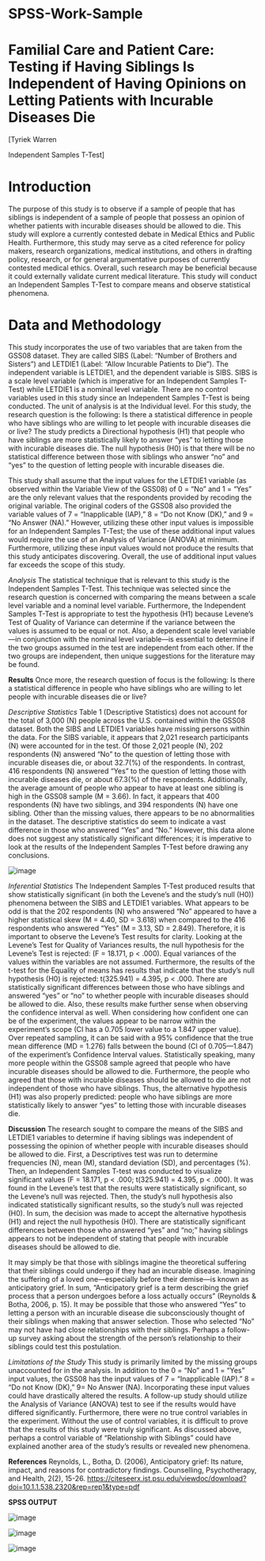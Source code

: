 # SPSS-Work-Sample

# **Familial Care and Patient Care: Testing if Having Siblings Is Independent of Having Opinions on Letting Patients with Incurable Diseases Die** 
[Tyriek Warren

Independent Samples T-Test]
 
# **Introduction**
The purpose of this study is to observe if a sample of people that has siblings is independent of a sample of people that possess an opinion of whether patients with incurable diseases should be allowed to die. This study will explore a currently contested debate in Medical Ethics and Public Health. Furthermore, this study may serve as a cited reference for policy makers, research organizations, medical institutions, and others in drafting policy, research, or for general argumentative purposes of currently contested medical ethics. Overall, such research may be beneficial because it could externally validate current medical literature. This study will conduct an Independent Samples T-Test to compare means and observe statistical phenomena. 

# **Data and Methodology**
This study incorporates the use of two variables that are taken from the GSS08 dataset. They are called SIBS (Label: “Number of Brothers and Sisters”) and LETDIE1 (Label: “Allow Incurable Patients to Die”). The independent variable is LETDIE1, and the dependent variable is SIBS. SIBS is a scale level variable (which is imperative for an Independent Samples T-Test) while LETDIE1 is a nominal level variable. There are no control variables used in this study since an Independent Samples T-Test is being conducted. The unit of analysis is at the Individual level. For this study, the research question is the following: Is there a statistical difference in people who have siblings who are willing to let people with incurable diseases die or live? The study predicts a Directional hypothesis (H1) that people who have siblings are more statistically likely to answer “yes” to letting those with incurable diseases die. The null hypothesis (H0) is that there will be no statistical difference between those with siblings who answer “no” and “yes” to the question of letting people with incurable diseases die.

This study shall assume that the input values for the LETDIE1 variable (as observed within the Variable View of the GSS08) of 0 = “No” and 1 = “Yes” are the only relevant values that the respondents provided by recoding the original variable. The original coders of the GSS08 also provided the variable values of 7 = “Inapplicable (IAP),” 8 = “Do not Know (DK),” and 9 = “No Answer (NA).” However, utilizing these other input values is impossible for an Independent Samples T-Test; the use of these additional input values would require the use of an Analysis of Variance (ANOVA) at minimum. Furthermore, utilizing these input values would not produce the results that this study anticipates discovering. Overall, the use of additional input values far exceeds the scope of this study.

*Analysis*
The statistical technique that is relevant to this study is the Independent Samples T-Test. This technique was selected since the research question is concerned with comparing the means between a scale level variable and a nominal level variable. Furthermore, the Independent Samples T-Test is appropriate to test the hypothesis (H1) because Levene’s Test of Quality of Variance can determine if the variance between the values is assumed to be equal or not. Also, a dependent scale level variable—in conjunction with the nominal level variable—is essential to determine if the two groups assumed in the test are independent from each other. If the two groups are independent, then unique suggestions for the literature may be found.

**Results**
Once more, the research question of focus is the following: Is there a statistical difference in people who have siblings who are willing to let people with incurable diseases die or live?

*Descriptive Statistics*
Table 1 (Descriptive Statistics) does not account for the total of 3,000 (N) people across the U.S. contained within the GSS08 dataset. Both the SIBS and LETDIE1 variables have missing persons within the data. For the SIBS variable, it appears that 2,021 research participants (N) were accounted for in the test. Of those 2,021 people (N), 202 respondents (N) answered “No” to the question of letting those with incurable diseases die, or about 32.7(%) of the respondents. In contrast, 416 respondents (N) answered “Yes” to the question of letting those with incurable diseases die, or about 67.3(%) of the respondents. Additionally, the average amount of people who appear to have at least one sibling is high in the GSS08 sample (M = 3.66). In fact, it appears that 400 respondents (N) have two siblings, and 394 respondents (N) have one sibling. Other than the missing values, there appears to be no abnormalities in the dataset. The descriptive statistics do seem to indicate a vast difference in those who answered “Yes” and “No.” However, this data alone does not suggest any statistically significant differences; it is imperative to look at the results of the Independent Samples T-Test before drawing any conclusions. 

![image](https://github.com/Tyriek-cloud/SPSS-Work-Sample/assets/62261407/6e502d11-b329-4a00-9b6d-36009e6fb766)

*Inferential Statistics*
The Independent Samples T-Test produced results that show statistically significant (in both the Levene’s and the study’s null (H0)) phenomena between the SIBS and LETDIE1 variables. What appears to be odd is that the 202 respondents (N) who answered “No” appeared to have a higher statistical skew (M = 4.40, SD = 3.618) when compared to the 416 respondents who answered “Yes” (M = 3.13, SD = 2.849). Therefore, it is important to observe the Levene’s Test results for clarity. Looking at the Levene’s Test for Quality of Variances results, the null hypothesis for the Levene’s Test is rejected: (F = 18.171, p < .000). Equal variances of the values within the variables are not assumed. Furthermore, the results of the t-test for the Equality of means has results that indicate that the study’s null hypothesis (H0) is rejected: t(325.941) = 4.395, p < .000. There are statistically significant differences between those who have siblings and answered “yes” or “no” to whether people with incurable diseases should be allowed to die. Also, these results make further sense when observing the confidence interval as well. When considering how confident one can be of the experiment, the values appear to be narrow within the experiment’s scope (CI has a 0.705 lower value to a 1.847 upper value). Over repeated sampling, it can be said with a 95% confidence that the true mean difference (MD = 1.276) falls between the bound (CI of 0.705—1.847) of the experiment’s Confidence Interval values. Statistically speaking, many more people within the GSS08 sample agreed that people who have incurable diseases should be allowed to die. Furthermore, the people who agreed that those with incurable diseases should be allowed to die are not independent of those who have siblings. Thus, the alternative hypothesis (H1) was also properly predicted: people who have siblings are more statistically likely to answer “yes” to letting those with incurable diseases die.

**Discussion**
The research sought to compare the means of the SIBS and LETDIE1 variables to determine if having siblings was independent of possessing the opinion of whether people with incurable diseases should be allowed to die. First, a Descriptives test was run to determine frequencies (N), mean (M), standard deviation (SD), and percentages (%). Then, an Independent Samples T-test was conducted to visualize significant values (F = 18.171, p < .000; t(325.941) = 4.395, p < .000). It was found in the Levene’s test that the results were statistically significant, so the Levene’s null was rejected. Then, the study’s null hypothesis also indicated statistically significant results, so the study’s null was rejected (H0). In sum, the decision was made to accept the alternative hypothesis (H1) and reject the null hypothesis (H0). There are statistically significant differences between those who answered “yes” and “no;” having siblings appears to not be independent of stating that people with incurable diseases should be allowed to die.

It may simply be that those with siblings imagine the theoretical suffering that their siblings could undergo if they had an incurable disease. Imagining the suffering of a loved one—especially before their demise—is known as anticipatory grief. In sum, “Anticipatory grief is a term describing the grief process that a person undergoes before a loss actually occurs” (Reynolds & Botha, 2006, p. 15). It may be possible that those who answered “Yes” to letting a person with an incurable disease die subconsciously thought of their siblings when making that answer selection. Those who selected “No” may not have had close relationships with their siblings. Perhaps a follow-up survey asking about the strength of the person’s relationship to their siblings could test this postulation.

*Limitations of the Study*
This study is primarily limited by the missing groups unaccounted for in the analysis. In addition to the 0 = “No” and 1 = “Yes” input values, the GSS08 has the input values of 7 = “Inapplicable (IAP).” 8 = “Do not Know (DK),” 9= No Answer (NA). Incorporating these input values could have drastically altered the results. A follow-up study should utilize the Analysis of Variance (ANOVA) test to see if the results would have differed significantly. Furthermore, there were no true control variables in the experiment. Without the use of control variables, it is difficult to prove that the results of this study were truly significant. As discussed above, perhaps a control variable of “Relationship with Siblings” could have explained another area of the study’s results or revealed new phenomena. 

**References**
Reynolds, L., Botha, D. (2006), Anticipatory grief: Its nature, impact, and reasons for contradictory 
findings. Counselling, Psychotherapy, and Health, 2(2), 15-26. https://citeseerx.ist.psu.edu/viewdoc/download?doi=10.1.1.538.2320&rep=rep1&type=pdf  

**SPSS OUTPUT**

![image](https://github.com/Tyriek-cloud/SPSS-Work-Sample/assets/62261407/87f8a3a7-629a-41d4-9349-0d4360b8eb5d)

![image](https://github.com/Tyriek-cloud/SPSS-Work-Sample/assets/62261407/15bdbacb-fafb-4e50-ae28-b8c64621c530)

![image](https://github.com/Tyriek-cloud/SPSS-Work-Sample/assets/62261407/c0ce6339-a48d-4498-a980-0f0856c470a3)

